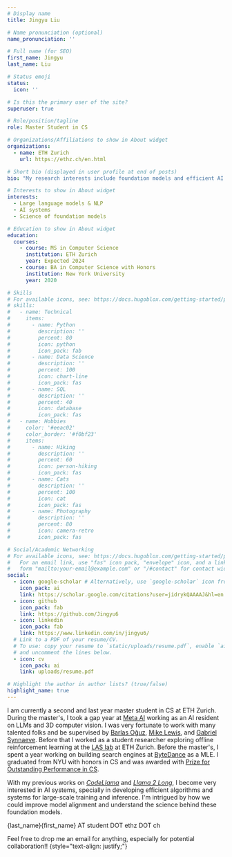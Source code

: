 ```yaml
---
# Display name
title: Jingyu Liu

# Name pronunciation (optional)
name_pronunciation: ''

# Full name (for SEO)
first_name: Jingyu
last_name: Liu

# Status emoji
status:
  icon: ''

# Is this the primary user of the site?
superuser: true

# Role/position/tagline
role: Master Student in CS

# Organizations/Affiliations to show in About widget
organizations:
  - name: ETH Zurich
    url: https://ethz.ch/en.html

# Short bio (displayed in user profile at end of posts)
bio: "My research interests include foundation models and efficient AI systems."

# Interests to show in About widget
interests:
  - Large language models & NLP
  - AI systems
  - Science of foundation models

# Education to show in About widget
education:
  courses:
    - course: MS in Computer Science
      institution: ETH Zurich
      year: Expected 2024
    - course: BA in Computer Science with Honors
      institution: New York University
      year: 2020

# Skills
# For available icons, see: https://docs.hugoblox.com/getting-started/page-builder/#icons
# skills:
#   - name: Technical
#     items:
#       - name: Python
#         description: ''
#         percent: 80
#         icon: python
#         icon_pack: fab
#       - name: Data Science
#         description: ''
#         percent: 100
#         icon: chart-line
#         icon_pack: fas
#       - name: SQL
#         description: ''
#         percent: 40
#         icon: database
#         icon_pack: fas
#   - name: Hobbies
#     color: '#eeac02'
#     color_border: '#f0bf23'
#     items:
#       - name: Hiking
#         description: ''
#         percent: 60
#         icon: person-hiking
#         icon_pack: fas
#       - name: Cats
#         description: ''
#         percent: 100
#         icon: cat
#         icon_pack: fas
#       - name: Photography
#         description: ''
#         percent: 80
#         icon: camera-retro
#         icon_pack: fas

# Social/Academic Networking
# For available icons, see: https://docs.hugoblox.com/getting-started/page-builder/#icons
#   For an email link, use "fas" icon pack, "envelope" icon, and a link in the
#   form "mailto:your-email@example.com" or "/#contact" for contact widget.
social:
  - icon: google-scholar # Alternatively, use `google-scholar` icon from `ai` icon pack
    icon_pack: ai
    link: https://scholar.google.com/citations?user=jidrykQAAAAJ&hl=en
  - icon: github
    icon_pack: fab
    link: https://github.com/Jingyu6
  - icon: linkedin
    icon_pack: fab
    link: https://www.linkedin.com/in/jingyu6/
  # Link to a PDF of your resume/CV.
  # To use: copy your resume to `static/uploads/resume.pdf`, enable `ai` icons in `params.yaml`,
  # and uncomment the lines below.
  - icon: cv
    icon_pack: ai
    link: uploads/resume.pdf

# Highlight the author in author lists? (true/false)
highlight_name: true
---
```

I am currently a second and last year master student in CS at ETH Zurich. During the master's, I took a gap year at [Meta AI](https://ai.meta.com) working as an AI resident on LLMs and 3D computer vision. I was very fortunate to work with many talented folks and be supervised by [Barlas Oğuz](https://ai.meta.com/people/barlas-oguz), [Mike Lewis](https://ai.meta.com/people/mike-lewis), and [Gabriel Synnaeve](http://emotion.inrialpes.fr/people/synnaeve). Before that I worked as a student researcher exploring offline reinforcement learning at the [LAS lab](https://las.inf.ethz.ch) at ETH Zurich. Before the master's, I spent a year working on building search engines at [ByteDance](https://www.bytedance.com/en) as a MLE. I graduated from NYU with honors in CS and was awarded with [Prize for Outstanding Performance in CS](https://cs.nyu.edu/dynamic/achievements/undergraduate).

With my previous works on *[CodeLlama](https://arxiv.org/abs/2308.12950)* and *[Llama 2 Long](https://arxiv.org/abs/2309.16039)*, I become very interested in AI systems, specially in developing efficient algorithms and systems for large-scale training and inference. I'm intrigued by how we could improve model alignment and understand the science behind these foundation models.

{last_name}{first_name} AT student DOT ethz DOT ch

Feel free to drop me an email for anything, especially for potential collaboration!!
{style="text-align: justify;"}

